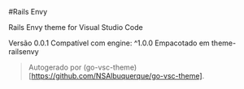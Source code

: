 #Rails Envy

Rails Envy theme for Visual Studio Code

Versão 0.0.1
Compatível com engine: ^1.0.0
Empacotado em theme-railsenvy

> Autogerado por (go-vsc-theme)[https://github.com/NSAlbuquerque/go-vsc-theme].